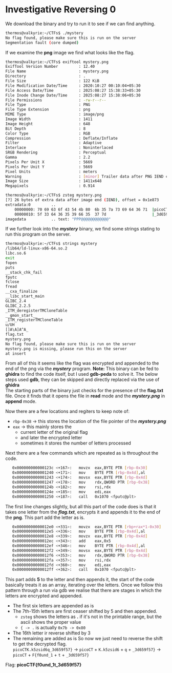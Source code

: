 # Investigative Reversing 0
We download the binary and try to run it to see if we can find anything.
```bash
thermos@valkyrie:~/CTFs$ ./mystery
No flag found, please make sure this is run on the server
Segmentation fault (core dumped)
```
If we examine the **png** image we find what looks like the flag.
```bash
thermos@valkyrie:~/CTFs$ exiftool mystery.png 
ExifTool Version Number         : 12.40
File Name                       : mystery.png
Directory                       : .
File Size                       : 122 KiB
File Modification Date/Time     : 2020:10:27 00:10:04+05:30
File Access Date/Time           : 2025:08:27 15:38:33+05:30
File Inode Change Date/Time     : 2025:08:27 15:38:06+05:30
File Permissions                : -rw-r--r--
File Type                       : PNG
File Type Extension             : png
MIME Type                       : image/png
Image Width                     : 1411
Image Height                    : 648
Bit Depth                       : 8
Color Type                      : RGB
Compression                     : Deflate/Inflate
Filter                          : Adaptive
Interlace                       : Noninterlaced
SRGB Rendering                  : Perceptual
Gamma                           : 2.2
Pixels Per Unit X               : 5669
Pixels Per Unit Y               : 5669
Pixel Units                     : meters
Warning                         : [minor] Trailer data after PNG IEND chunk
Image Size                      : 1411x648
Megapixels                      : 0.914
```
```bash
thermos@valkyrie:~/CTFs$ zsteg mystery.png 
[?] 26 bytes of extra data after image end (IEND), offset = 0x1e873
extradata:0         .. 
    00000000: 70 69 63 6f 43 54 4b 80  6b 35 7a 73 69 64 36 71  |picoCTK.k5zsid6q|
    00000010: 5f 33 64 36 35 39 66 35  37 7d                    |_3d659f57}      |
imagedata           .. text: "PPP@@@@@@@@@@@@"
```
If we further look into the ***mystery*** binary, we find some strings stating to run this program on the server.
```bash
thermos@valkyrie:~/CTFs$ strings mystery
/lib64/ld-linux-x86-64.so.2
libc.so.6
exit
fopen
puts
__stack_chk_fail
fputc
fclose
fread
__cxa_finalize
__libc_start_main
GLIBC_2.4
GLIBC_2.2.5
_ITM_deregisterTMCloneTable
__gmon_start__
_ITM_registerTMCloneTable
u/UH
[]A\A]A^A_
flag.txt
mystery.png
No flag found, please make sure this is run on the server
mystery.png is missing, please run this on the server
at insert
```
From all of this it seems like the flag was encrypted and appended to the end of the png via the ***mystery*** program.
**Note:** This binary can be fed to **ghidra** to find the code itself, but I used **gdb-peda** to solve it. The below steps used **gdb**, they can be skipped and directly replaced via the use of **ghidra**  
The starting parts of the binary just checks for the presence of the **flag.txt** file. Once it finds that it opens the file in **read** mode and the ***mystery.png*** in **append** mode. 

Now there are a few locations and regiters to keep note of:
- `rbp-0x38` -> this stores the location of the file pointer of the ***mystery.png***
- `eax` -> this mainly stores the 
  - current letter of the original flag
  - and later the encrypted letter
  - sometimes it stores the number of letters processed

Next there are a few commands which are repeated as is throughout the code.
```bash
   0x000000000000123c <+167>:	movzx  eax,BYTE PTR [rbp-0x30]
   0x0000000000001240 <+171>:	mov    BYTE PTR [rbp-0x4d],al
   0x0000000000001243 <+174>:	movsx  eax,BYTE PTR [rbp-0x4d]
   0x0000000000001247 <+178>:	mov    rdx,QWORD PTR [rbp-0x38]
   0x000000000000124b <+182>:	mov    rsi,rdx
   0x000000000000124e <+185>:	mov    edi,eax
   0x0000000000001250 <+187>:	call   0x1070 <fputc@plt>
```
The first line changes slightly, but all this part of the code does is that it takes one letter from the ***flag.txt***, encrypts it and appends it to the end of the **png**. This part add the letter as is.
```bash
   0x00000000000012e0 <+331>:	movzx  eax,BYTE PTR [rbp+rax*1-0x30]
   0x00000000000012e5 <+336>:	mov    BYTE PTR [rbp-0x4d],al
   0x00000000000012e8 <+339>:	movzx  eax,BYTE PTR [rbp-0x4d]
   0x00000000000012ec <+343>:	add    eax,0x5
   0x00000000000012ef <+346>:	mov    BYTE PTR [rbp-0x4d],al
   0x00000000000012f2 <+349>:	movsx  eax,BYTE PTR [rbp-0x4d]
   0x00000000000012f6 <+353>:	mov    rdx,QWORD PTR [rbp-0x38]
   0x00000000000012fa <+357>:	mov    rsi,rdx
   0x00000000000012fd <+360>:	mov    edi,eax
   0x00000000000012ff <+362>:	call   0x1070 <fputc@plt>
```
This part adds **5** to the letter and then appends it, the start of the code basically treats it as an array, iterating over the letters.
Once we follow this pattern through a run via gdb we realise that there are stages in which the letters are encrypted and appended.
* The first six letters are appended as is
* The 7th-15th letters are first ceaser shifted by 5 and then appended.
  * `zsteg` shows the letters as **.** if it's not in the printable range, but the ascii shows the proper value
  * `{ -> .` is actually `0x7b -> 0x80` 
* The 16th letter ir reverse shifted by 3
* The remaining are added as is
So now we just need to reverse the shift to get the decrypted flag.  
`picoCTK.k5zsid6q_3d659f57}` -> `picoCT` + `K.k5zsid6` + `q` + `_3d659f57}` -> `picoCT` + `F{f0und_1` + `t` + `_3d659f57}`

Flag: **picoCTF{f0und_1t_3d659f57}**